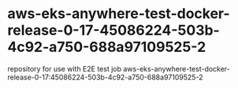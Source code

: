 # aws-eks-anywhere-test-docker-release-0-17-45086224-503b-4c92-a750-688a97109525-2
repository for use with E2E test job aws-eks-anywhere-test-docker-release-0-17:45086224-503b-4c92-a750-688a97109525-2
